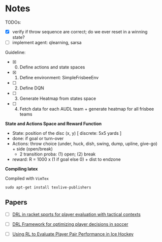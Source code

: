 # Notes

TODOs:
- [X] verify if throw sequence are correct; do we ever reset in a winning state?
- [ ] implement agent: qlearning, sarsa

Guideline:
- [X] 0. Define actions and state spaces
- [X] 1. Define environment: SimpleFrisbeeEnv
- [ ] 2. Define DQN
- [ ] 3. Generate Heatmap from states space
- [ ] 4. Fetch data for each AUDL team + generate heatmap for all frisbee teams


**State and Actions Space and Reward Function**

- State: position of the disc (x, y) [ discrete: 5x5 yards ]
- done: if goal or turn-over
- Actions: throw choice (under, huck, dish, swing, dump, upline, give-go) + side (open/break)
    * 2 transition proba: (1) open; (2) break
- reward: R = 1000 x (1 if goal else 0) + dist to endzone


**Compiling latex**

Compiled with `VimTex`

```
sudo apt-get install texlive-publishers
```

## Papers

- [ ] [DRL in racket sports for player evaluation with tactical contexts](https://ieeexplore.ieee.org/stamp/stamp.jsp?tp=&arnumber=9775086)
- [ ] [DRL Framework for optimizing player decisions in soccer](https://www.sloansportsconference.com/research-papers/beyond-action-valuation-a-deep-reinforcement-learning-framework-for-optimizing-player-decisions-in-soccer)
- [ ] [Using RL to Evaluate Player Pair Performance in Ice Hockey](https://www.diva-portal.org/smash/get/diva2:1557998/FULLTEXT01.pdf)

